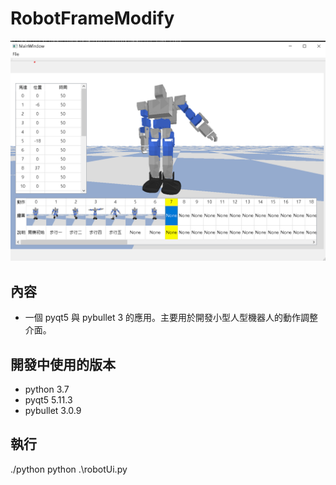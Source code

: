# RobotFrameModify
![](interface.png)

## 內容 
- 一個 pyqt5 與 pybullet 3 的應用。主要用於開發小型人型機器人的動作調整介面。

## 開發中使用的版本
- python 3.7
- pyqt5 5.11.3
- pybullet  3.0.9

## 執行
./python python .\robotUi.py
